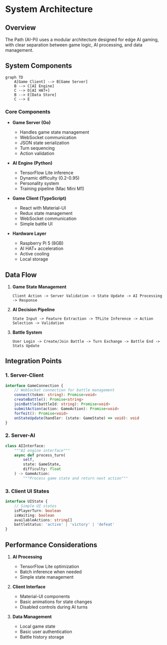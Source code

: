 # System Architecture

## Overview

The Path (AI-Pi) uses a modular architecture designed for edge AI gaming, with clear separation between game logic, AI processing, and data management.

## System Components

```mermaid
graph TD
    A[Game Client] --> B[Game Server]
    B --> C[AI Engine]
    C --> D[AI HAT+]
    B --> E[Data Store]
    C --> E
```

### Core Components

* **Game Server (Go)**
    * Handles game state management
    * WebSocket communication
    * JSON state serialization
    * Turn sequencing
    * Action validation

* **AI Engine (Python)**
    * TensorFlow Lite inference
    * Dynamic difficulty (0.2-0.95)
    * Personality system
    * Training pipeline (Mac Mini M1)

* **Game Client (TypeScript)**
    * React with Material-UI
    * Redux state management
    * WebSocket communication
    * Simple battle UI

* **Hardware Layer**
    * Raspberry Pi 5 (8GB)
    * AI HAT+ acceleration
    * Active cooling
    * Local storage

## Data Flow

1. **Game State Management**
   ```
   Client Action -> Server Validation -> State Update -> AI Processing -> Response
   ```

2. **AI Decision Pipeline**
   ```
   State Input -> Feature Extraction -> TFLite Inference -> Action Selection -> Validation
   ```

3. **Battle System**
   ```
   User Login -> Create/Join Battle -> Turn Exchange -> Battle End -> Stats Update
   ```

## Integration Points

### 1. Server-Client
```typescript
interface GameConnection {
    // WebSocket connection for battle management
    connect(token: string): Promise<void>
    createBattle(): Promise<string>
    joinBattle(battleId: string): Promise<void>
    submitAction(action: GameAction): Promise<void>
    forfeit(): Promise<void>
    onStateUpdate(handler: (state: GameState) => void): void
}
```

### 2. Server-AI
```python
class AIInterface:
    """AI engine interface"""
    async def process_turn(
        self, 
        state: GameState,
        difficulty: float
    ) -> GameAction:
        """Process game state and return next action"""
```

### 3. Client UI States
```typescript
interface UIState {
    // Simple UI states
    isPlayerTurn: boolean
    isWaiting: boolean
    availableActions: string[]
    battleStatus: 'active' | 'victory' | 'defeat'
}
```

## Performance Considerations

1. **AI Processing**
    * TensorFlow Lite optimization
    * Batch inference when needed
    * Simple state management

2. **Client Interface**
    * Material-UI components
    * Basic animations for state changes
    * Disabled controls during AI turns

3. **Data Management**
    * Local game state
    * Basic user authentication
    * Battle history storage
